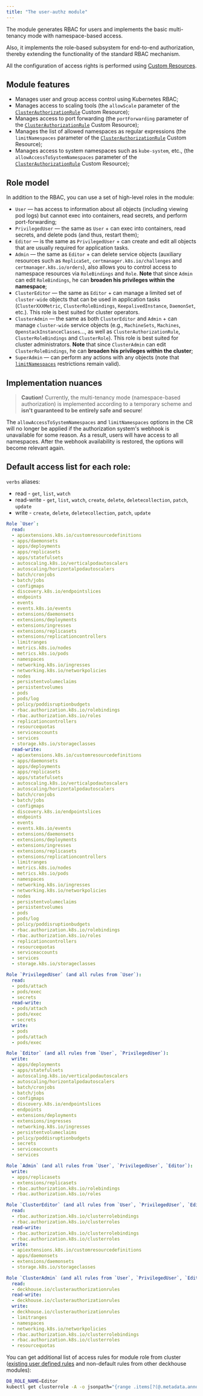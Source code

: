```yaml
---
title: "The user-authz module"
---
```


The module generates RBAC for users and implements the basic multi-tenancy mode with namespace-based access.

Also, it implements the role-based subsystem for end-to-end authorization, thereby extending the functionality of the standard RBAC mechanism.

All the configuration of access rights is performed using [Custom Resources](cr.html).

## Module features

- Manages user and group access control using Kubernetes RBAC;
- Manages access to scaling tools (the `allowScale` parameter of the [`ClusterAuthorizationRule`](cr.html#clusterauthorizationrule) Custom Resource);
- Manages access to port forwarding (the `portForwarding` parameter of the [`ClusterAuthorizationRule`](cr.html#clusterauthorizationrule) Custom Resource);
- Manages the list of allowed namespaces as regular expressions (the `limitNamespaces` parameter of the [`ClusterAuthorizationRule`](cr.html#clusterauthorizationrule) Custom Resource);
- Manages access to system namespaces such as `kube-system`, etc., (the `allowAccessToSystemNamespaces` parameter of the [`ClusterAuthorizationRule`](cr.html#clusterauthorizationrule) Custom Resource);

## Role model

In addition to the RBAC, you can use a set of high-level roles in the module:
- `User` — has access to information about all objects (including viewing pod logs) but cannot exec into containers, read secrets, and perform port-forwarding;
- `PrivilegedUser` — the same as `User` + can exec into containers, read secrets, and delete pods (and thus, restart them);
- `Editor` — is the same as `PrivilegedUser` + can create and edit all objects that are usually required for application tasks.
- `Admin` — the same as `Editor` + can delete service objects (auxiliary resources such as `ReplicaSet`, `certmanager.k8s.io/challenges` and `certmanager.k8s.io/orders`), also allows you to control access to namespace resources via `RoleBindings` and `Role`. **Note** that since `Admin` can edit `RoleBindings`, he can **broaden his privileges within the namespace**;
- `ClusterEditor` — the same as `Editor` + can manage a limited set of `cluster-wide` objects that can be used in application tasks (`ClusterXXXMetric`, `ClusterRoleBindings`, `KeepalivedInstance`, `DaemonSet`, etc.). This role is best suited for cluster operators.
- `ClusterAdmin` — the same as both `ClusterEditor` and `Admin` + can manage `cluster-wide` service objects (e.g.,  `MachineSets`, `Machines`, `OpenstackInstanceClasses`..., as well as `ClusterAuthorizationRule`, `ClusterRoleBindings` and `ClusterRole`). This role is best suited for cluster administrators. **Note** that since `ClusterAdmin` can edit `ClusterRoleBindings`, he can **broaden his privileges within the cluster**;
- `SuperAdmin` — can perform any actions with any objects (note that [`limitNamespaces`](#module-features) restrictions remain valid).

## Implementation nuances

> **Caution!** Currently, the multi-tenancy mode (namespace-based authorization) is implemented according to a temporary scheme and **isn't guaranteed to be entirely safe and secure**!

The `allowAccessToSystemNamespaces` and `limitNamespaces` options in the CR will no longer be applied if the authorization system's webhook is unavailable for some reason. As a result, users will have access to all namespaces. After the webhook availability is restored, the options will become relevant again.

## Default access list for each role:
<!-- start placeholder -->
`verbs` aliases:
* read - `get`, `list`, `watch`
* read-write - `get`, `list`, `watch`, `create`, `delete`, `deletecollection`, `patch`, `update`
* write - `create`, `delete`, `deletecollection`, `patch`, `update`
```yaml
Role `User`:
  read:
  - apiextensions.k8s.io/customresourcedefinitions
  - apps/daemonsets
  - apps/deployments
  - apps/replicasets
  - apps/statefulsets
  - autoscaling.k8s.io/verticalpodautoscalers
  - autoscaling/horizontalpodautoscalers
  - batch/cronjobs
  - batch/jobs
  - configmaps
  - discovery.k8s.io/endpointslices
  - endpoints
  - events
  - events.k8s.io/events
  - extensions/daemonsets
  - extensions/deployments
  - extensions/ingresses
  - extensions/replicasets
  - extensions/replicationcontrollers
  - limitranges
  - metrics.k8s.io/nodes
  - metrics.k8s.io/pods
  - namespaces
  - networking.k8s.io/ingresses
  - networking.k8s.io/networkpolicies
  - nodes
  - persistentvolumeclaims
  - persistentvolumes
  - pods
  - pods/log
  - policy/poddisruptionbudgets
  - rbac.authorization.k8s.io/rolebindings
  - rbac.authorization.k8s.io/roles
  - replicationcontrollers
  - resourcequotas
  - serviceaccounts
  - services
  - storage.k8s.io/storageclasses
  read-write:
  - apiextensions.k8s.io/customresourcedefinitions
  - apps/daemonsets
  - apps/deployments
  - apps/replicasets
  - apps/statefulsets
  - autoscaling.k8s.io/verticalpodautoscalers
  - autoscaling/horizontalpodautoscalers
  - batch/cronjobs
  - batch/jobs
  - configmaps
  - discovery.k8s.io/endpointslices
  - endpoints
  - events
  - events.k8s.io/events
  - extensions/daemonsets
  - extensions/deployments
  - extensions/ingresses
  - extensions/replicasets
  - extensions/replicationcontrollers
  - limitranges
  - metrics.k8s.io/nodes
  - metrics.k8s.io/pods
  - namespaces
  - networking.k8s.io/ingresses
  - networking.k8s.io/networkpolicies
  - nodes
  - persistentvolumeclaims
  - persistentvolumes
  - pods
  - pods/log
  - policy/poddisruptionbudgets
  - rbac.authorization.k8s.io/rolebindings
  - rbac.authorization.k8s.io/roles
  - replicationcontrollers
  - resourcequotas
  - serviceaccounts
  - services
  - storage.k8s.io/storageclasses

Role `PrivilegedUser` (and all rules from `User`):
  read:
  - pods/attach
  - pods/exec
  - secrets
  read-write:
  - pods/attach
  - pods/exec
  - secrets
  write:
  - pods
  - pods/attach
  - pods/exec

Role `Editor` (and all rules from `User`, `PrivilegedUser`):
  write:
  - apps/deployments
  - apps/statefulsets
  - autoscaling.k8s.io/verticalpodautoscalers
  - autoscaling/horizontalpodautoscalers
  - batch/cronjobs
  - batch/jobs
  - configmaps
  - discovery.k8s.io/endpointslices
  - endpoints
  - extensions/deployments
  - extensions/ingresses
  - networking.k8s.io/ingresses
  - persistentvolumeclaims
  - policy/poddisruptionbudgets
  - secrets
  - serviceaccounts
  - services

Role `Admin` (and all rules from `User`, `PrivilegedUser`, `Editor`):
  write:
  - apps/replicasets
  - extensions/replicasets
  - rbac.authorization.k8s.io/rolebindings
  - rbac.authorization.k8s.io/roles

Role `ClusterEditor` (and all rules from `User`, `PrivilegedUser`, `Editor`):
  read:
  - rbac.authorization.k8s.io/clusterrolebindings
  - rbac.authorization.k8s.io/clusterroles
  read-write:
  - rbac.authorization.k8s.io/clusterrolebindings
  - rbac.authorization.k8s.io/clusterroles
  write:
  - apiextensions.k8s.io/customresourcedefinitions
  - apps/daemonsets
  - extensions/daemonsets
  - storage.k8s.io/storageclasses

Role `ClusterAdmin` (and all rules from `User`, `PrivilegedUser`, `Editor`, `Admin`, `ClusterEditor`):
  read:
  - deckhouse.io/clusterauthorizationrules
  read-write:
  - deckhouse.io/clusterauthorizationrules
  write:
  - deckhouse.io/clusterauthorizationrules
  - limitranges
  - namespaces
  - networking.k8s.io/networkpolicies
  - rbac.authorization.k8s.io/clusterrolebindings
  - rbac.authorization.k8s.io/clusterroles
  - resourcequotas

```
<!-- end placeholder -->

You can get additional list of access rules for module role from cluster ([existing user defined rules](usage.html#customizing-rights-of-high-level-roles) and non-default rules from other deckhouse modules):
```bash
D8_ROLE_NAME=Editor
kubectl get clusterrole -A -o jsonpath="{range .items[?(@.metadata.annotations.user-authz\.deckhouse\.io/access-level=='$D8_ROLE_NAME')]}{.rules}{'\n'}{end}" | jq -s add
```
